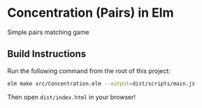 # Concentration (Pairs) in Elm

Simple pairs matching game

## Build Instructions

Run the following command from the root of this project:

```bash
elm make src/Concentration.elm --output=dist/scripts/main.js
```

Then open `dist/index.html` in your browser!